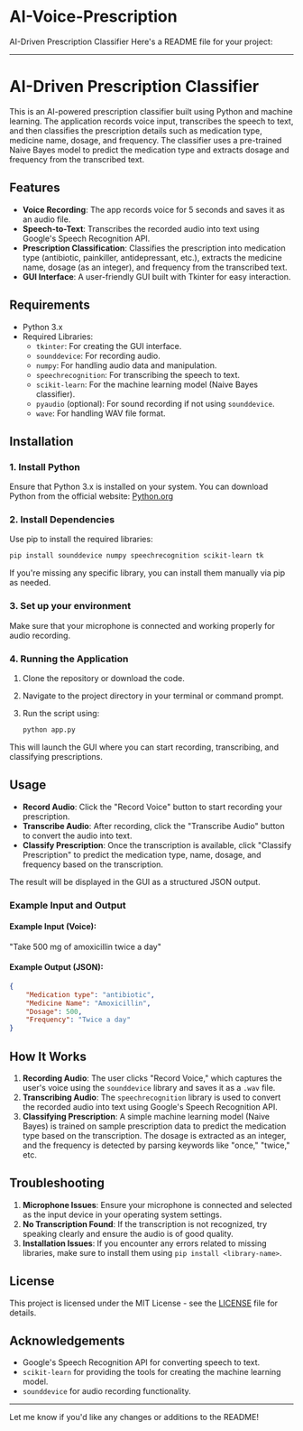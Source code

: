# AI-Voice-Prescription
AI-Driven Prescription Classifier
Here's a README file for your project:

---

# AI-Driven Prescription Classifier

This is an AI-powered prescription classifier built using Python and machine learning. The application records voice input, transcribes the speech to text, and then classifies the prescription details such as medication type, medicine name, dosage, and frequency. The classifier uses a pre-trained Naive Bayes model to predict the medication type and extracts dosage and frequency from the transcribed text.

## Features

- **Voice Recording**: The app records voice for 5 seconds and saves it as an audio file.
- **Speech-to-Text**: Transcribes the recorded audio into text using Google's Speech Recognition API.
- **Prescription Classification**: Classifies the prescription into medication type (antibiotic, painkiller, antidepressant, etc.), extracts the medicine name, dosage (as an integer), and frequency from the transcribed text.
- **GUI Interface**: A user-friendly GUI built with Tkinter for easy interaction.

## Requirements

- Python 3.x
- Required Libraries:
  - `tkinter`: For creating the GUI interface.
  - `sounddevice`: For recording audio.
  - `numpy`: For handling audio data and manipulation.
  - `speechrecognition`: For transcribing the speech to text.
  - `scikit-learn`: For the machine learning model (Naive Bayes classifier).
  - `pyaudio` (optional): For sound recording if not using `sounddevice`.
  - `wave`: For handling WAV file format.

## Installation

### 1. Install Python

Ensure that Python 3.x is installed on your system. You can download Python from the official website: [Python.org](https://www.python.org/)

### 2. Install Dependencies

Use pip to install the required libraries:

```bash
pip install sounddevice numpy speechrecognition scikit-learn tk
```

If you're missing any specific library, you can install them manually via pip as needed.

### 3. Set up your environment

Make sure that your microphone is connected and working properly for audio recording.

### 4. Running the Application

1. Clone the repository or download the code.
2. Navigate to the project directory in your terminal or command prompt.
3. Run the script using:

   ```bash
   python app.py
   ```

This will launch the GUI where you can start recording, transcribing, and classifying prescriptions.

## Usage

- **Record Audio**: Click the "Record Voice" button to start recording your prescription.
- **Transcribe Audio**: After recording, click the "Transcribe Audio" button to convert the audio into text.
- **Classify Prescription**: Once the transcription is available, click "Classify Prescription" to predict the medication type, name, dosage, and frequency based on the transcription.

The result will be displayed in the GUI as a structured JSON output.

### Example Input and Output

#### Example Input (Voice):
"Take 500 mg of amoxicillin twice a day"

#### Example Output (JSON):
```json
{
    "Medication type": "antibiotic",
    "Medicine Name": "Amoxicillin",
    "Dosage": 500,
    "Frequency": "Twice a day"
}
```

## How It Works

1. **Recording Audio**: The user clicks "Record Voice," which captures the user's voice using the `sounddevice` library and saves it as a `.wav` file.
2. **Transcribing Audio**: The `speechrecognition` library is used to convert the recorded audio into text using Google's Speech Recognition API.
3. **Classifying Prescription**: A simple machine learning model (Naive Bayes) is trained on sample prescription data to predict the medication type based on the transcription. The dosage is extracted as an integer, and the frequency is detected by parsing keywords like "once," "twice," etc.

## Troubleshooting

1. **Microphone Issues**: Ensure your microphone is connected and selected as the input device in your operating system settings.
2. **No Transcription Found**: If the transcription is not recognized, try speaking clearly and ensure the audio is of good quality.
3. **Installation Issues**: If you encounter any errors related to missing libraries, make sure to install them using `pip install <library-name>`.

## License

This project is licensed under the MIT License - see the [LICENSE](LICENSE) file for details.

## Acknowledgements

- Google's Speech Recognition API for converting speech to text.
- `scikit-learn` for providing the tools for creating the machine learning model.
- `sounddevice` for audio recording functionality.

---

Let me know if you'd like any changes or additions to the README!
